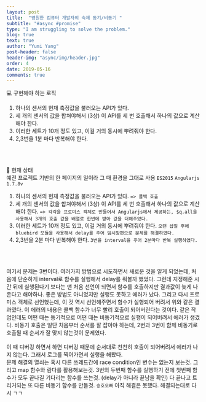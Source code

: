 ```yaml
---
layout: post
title:  "영원한 컴퓨터 개발자의 숙제 동기/비동기 "
subtitle: "#async #promise"
type: "I am struggling to solve the problem."
blog: true
text: true
author: "Yumi Yang"
post-header: false
header-img: "async/img/header.jpg"
order: 4
date: 2019-05-16
comments: true
---
```


💻 구현해야 하는 로직
1. 하나의 센서의 현재 측정값을 불러오는 API가 있다.
2. 세 개의 센서의 값을 합쳐야해서 (3상) 이 API를 세 번 호출해서 하나의 값으로 계산해야 한다.
3. 이러한 세트가 10개 정도 있고, 이걸 거의 동시에 뿌려줘야 한다.
4. 2,3번을 1분 마다 반복해야 한다.

<br/><br/>

📕 현재 상태<br/>
예전 프로젝트 기반의 한 페이지의 일이라 그 때 환경을 그대로 사용
 `ES2015` `Angularjs 1.7.8v`

1. 하나의 센서의 현재 측정값을 불러오는 API가 있다. `=> 콜백 호출`
2. 세 개의 센서의 값을 합쳐야해서 (3상) 이 API를 세 번 호출해서 하나의 값으로 계산해야 한다.
`=> 각각을 프로미스 객체로 만들어서 Angularjs에서 제공하는, $q.all을 사용해서 3개의 호출 값을 배열로 한번에 받아
값을 더해주었다.`
3. 이러한 세트가 10개 정도 있고, 이걸 거의 동시에 뿌려줘야 한다.
`오랜 삽질 후에 bluebird 모듈을 사용해서 delay를 주어 임시방편으로 문제를 해결하였다.`
4. 2,3번을 2분 마다 반복해야 한다.
`3번을 interval을 주어 2분마다 반복 실행하였다.`

<br/><br/>

여기서 문제는 3번이다.
여러가지 방법으로 시도하면서 새로운 것을 알게 되었는데, 처음에 단순하게 interval로 함수를 실행해서 delay를 줘볼까 했었다. 
그런데 지정해준 시간 뒤에 실행된다기 보다는 맨 처음 선언이 되면서 함수를 호출하지만 결과값이 늦게 나온다고 해야하나. 
좋은 방법도 아니었지만 실행도 못하고 에러가 났다.
그리고 다시 프로미스 객체로 선언했는데, 이 것 역시 선언해주면서 함수가 실행되어 버려서 위와 같은 결과였다.
이 에러의 내용은 콜백 함수가 너무 빨리 호출이 되어버린다는 것이다.
같은 작업인데도 어떤 때는 동기적으로 어떤 때는 비동기적으로 실행이 되어버려서 에러가 생겼다.
비동기 호출은 일단 처음부터 순서를 잘 잡아야 하는데, 2번과 3번이 함께 비동기로 호출될 때 순서가 잘 맞지 않는것이 문제였다.
<br/><br/>
이 때 디버깅 하면서 하면 디버깅 때문에 순서대로 천천히 호출이 되어버려서 에러가 나지 않는다.
그래서 로그를 찍어가면서 실행을 해봤다.<br/>
문제 해결의 열쇠는 혹시 다른 쓰레드간에 race condition인 변수는 없는지 보는것.
그리고 map 함수와 람다를 활용해보는것.
3번의 두번째 함수를 실행하기 전에 첫번째 함수가 모두 끝나길 기다리는 함수를 쓰는것. (delay가 아니라 끝남을 확인)
다 끝나고 트리거되는 또 다른 비동기 함수를 만들것. `승호오빠`
아직 해결은 못했다.
해결되는대로 다시 ㄱㄱ 

